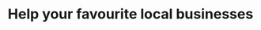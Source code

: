 ---
title: Help your favourite local businesses
description: "In questo momento di ‘distanza obbligata’ dal COVID-19, molte attività commerciali devono chiudere al pubblico, ma i costi fissi rimangono. Vogliamo dare modo di supportare i nostri ristoranti, locali e negozi del :green_heart: per poter superare questo momento, e può succedere acquistando ora un Voucher che si potrà utilizzare a fine emergenza.
L’acquisto avviene direttamente sulla pagina web dell’attività.
Acquista ora una Gift Card da usare dopo, aiuta i tuoi posti preferiti oppure contribuisci a far crescere la lista!"
gotoVoucher: Get a Gift Card
searchsuggestion: Search...

map: Go to the Map
---